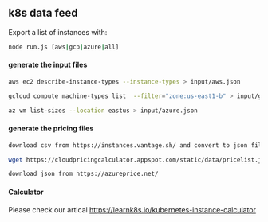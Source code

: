 ## k8s data feed

Export a list of instances with:

```bash
node run.js [aws|gcp|azure|all]
```

#### generate the input files
````bash
aws ec2 describe-instance-types --instance-types > input/aws.json
````
````bash
gcloud compute machine-types list  --filter="zone:us-east1-b" > input/gcp.txt
````
````bash
az vm list-sizes --location eastus > input/azure.json
````
#### generate the pricing files
````bash
download csv from https://instances.vantage.sh/ and convert to json file 
````
````bash
wget https://cloudpricingcalculator.appspot.com/static/data/pricelist.json -O input/gcp-pricing.json
````
````bash
download json from https://azureprice.net/
````

#### Calculator

Please check our artical https://learnk8s.io/kubernetes-instance-calculator 
